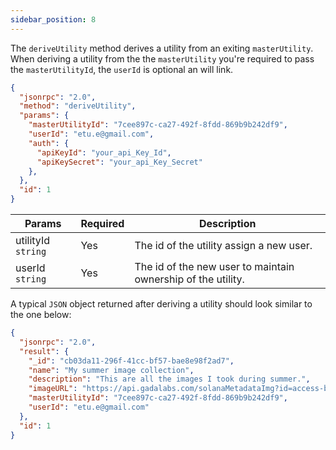 ```yaml
---
sidebar_position: 8
---
```


The `deriveUtility` method derives a utility from an exiting `masterUtility`. When deriving a utility from the  the `masterUtility` you're required to pass the `masterUtilityId`, the `userId` is optional an will link.

```json
{
  "jsonrpc": "2.0",
  "method": "deriveUtility",
  "params": {
    "masterUtilityId": "7cee897c-ca27-492f-8fdd-869b9b242df9",
    "userId": "etu.e@gmail.com",
    "auth": {
      "apiKeyId": "your_api_Key_Id",
      "apiKeySecret": "your_api_Key_Secret"
    },
  },
  "id": 1
}
```


| Params                       | Required                              | Description
|------------------------------|---------------------------------------|---------------------------------------|
| utilityId `string`           | Yes                                    | The id of the utility assign a new user.
| userId `string`              | Yes                                   | The id of the new user to maintain ownership of the utility.

A typical `JSON` object returned after deriving a utility should look similar to the one below:


```json
{
  "jsonrpc": "2.0",
  "result": {
    "_id": "cb03da11-296f-41cc-bf57-bae8e98f2ad7",
    "name": "My summer image collection",
    "description": "This are all the images I took during summer.",
    "imageURL": "https://api.gadalabs.com/solanaMetadataImg?id=access-bronze",
    "masterUtilityId": "7cee897c-ca27-492f-8fdd-869b9b242df9",
    "userId": "etu.e@gmail.com"
  },
  "id": 1
}
```
